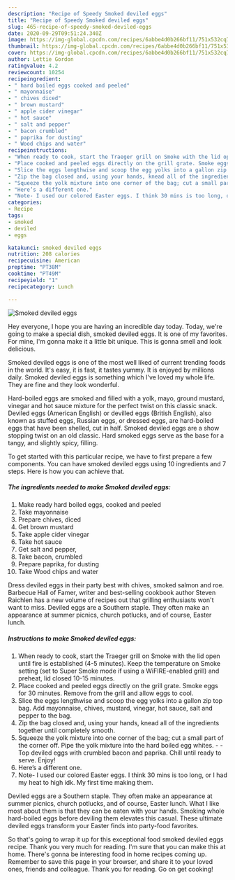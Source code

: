 ```yaml
---
description: "Recipe of Speedy Smoked deviled eggs"
title: "Recipe of Speedy Smoked deviled eggs"
slug: 465-recipe-of-speedy-smoked-deviled-eggs
date: 2020-09-29T09:51:24.340Z
image: https://img-global.cpcdn.com/recipes/6abbe4d0b266bf11/751x532cq70/smoked-deviled-eggs-recipe-main-photo.jpg
thumbnail: https://img-global.cpcdn.com/recipes/6abbe4d0b266bf11/751x532cq70/smoked-deviled-eggs-recipe-main-photo.jpg
cover: https://img-global.cpcdn.com/recipes/6abbe4d0b266bf11/751x532cq70/smoked-deviled-eggs-recipe-main-photo.jpg
author: Lettie Gordon
ratingvalue: 4.2
reviewcount: 10254
recipeingredient:
- " hard boiled eggs cooked and peeled"
- " mayonnaise"
- " chives diced"
- " brown mustard"
- " apple cider vinegar"
- " hot sauce"
- " salt and pepper"
- " bacon crumbled"
- " paprika for dusting"
- " Wood chips and water"
recipeinstructions:
- "When ready to cook, start the Traeger grill on Smoke with the lid open until fire is established (4-5 minutes). Keep the temperature on Smoke setting (set to Super Smoke mode if using a WiFIRE-enabled grill) and preheat, lid closed 10-15 minutes."
- "Place cooked and peeled eggs directly on the grill grate. Smoke eggs for 30 minutes. Remove from the grill and allow eggs to cool."
- "Slice the eggs lengthwise and scoop the egg yolks into a gallon zip top bag. Add mayonnaise, chives, mustard, vinegar, hot sauce, salt and pepper to the bag."
- "Zip the bag closed and, using your hands, knead all of the ingredients together until completely smooth."
- "Squeeze the yolk mixture into one corner of the bag; cut a small part of the corner off. Pipe the yolk mixture into the hard boiled egg whites.  Top deviled eggs with crumbled bacon and paprika. Chill until ready to serve. Enjoy!"
- "Here’s a different one."
- "Note- I used our colored Easter eggs. I think 30 mins is too long, or I had my heat to high idk. My first time making them."
categories:
- Recipe
tags:
- smoked
- deviled
- eggs

katakunci: smoked deviled eggs 
nutrition: 208 calories
recipecuisine: American
preptime: "PT38M"
cooktime: "PT49M"
recipeyield: "1"
recipecategory: Lunch

---
```



![Smoked deviled eggs](https://img-global.cpcdn.com/recipes/6abbe4d0b266bf11/751x532cq70/smoked-deviled-eggs-recipe-main-photo.jpg)

Hey everyone, I hope you are having an incredible day today. Today, we're going to make a special dish, smoked deviled eggs. It is one of my favorites. For mine, I'm gonna make it a little bit unique. This is gonna smell and look delicious.

Smoked deviled eggs is one of the most well liked of current trending foods in the world. It's easy, it is fast, it tastes yummy. It is enjoyed by millions daily. Smoked deviled eggs is something which I've loved my whole life. They are fine and they look wonderful.

Hard-boiled eggs are smoked and filled with a yolk, mayo, ground mustard, vinegar and hot sauce mixture for the perfect twist on this classic snack. Deviled eggs (American English) or devilled eggs (British English), also known as stuffed eggs, Russian eggs, or dressed eggs, are hard-boiled eggs that have been shelled, cut in half. Smoked deviled eggs are a show stopping twist on an old classic. Hard smoked eggs serve as the base for a tangy, and slightly spicy, filling.


To get started with this particular recipe, we have to first prepare a few components. You can have smoked deviled eggs using 10 ingredients and 7 steps. Here is how you can achieve that.

<!--inarticleads1-->

##### The ingredients needed to make Smoked deviled eggs:

1. Make ready  hard boiled eggs, cooked and peeled
1. Take  mayonnaise
1. Prepare  chives, diced
1. Get  brown mustard
1. Take  apple cider vinegar
1. Take  hot sauce
1. Get  salt and pepper,
1. Take  bacon, crumbled
1. Prepare  paprika, for dusting
1. Take  Wood chips and water


Dress deviled eggs in their party best with chives, smoked salmon and roe. Barbecue Hall of Famer, writer and best-selling cookbook author Steven Raichlen has a new volume of recipes out that grilling enthusiasts won&#39;t want to miss. Deviled eggs are a Southern staple. They often make an appearance at summer picnics, church potlucks, and of course, Easter lunch. 

<!--inarticleads2-->

##### Instructions to make Smoked deviled eggs:

1. When ready to cook, start the Traeger grill on Smoke with the lid open until fire is established (4-5 minutes). Keep the temperature on Smoke setting (set to Super Smoke mode if using a WiFIRE-enabled grill) and preheat, lid closed 10-15 minutes.
1. Place cooked and peeled eggs directly on the grill grate. Smoke eggs for 30 minutes. Remove from the grill and allow eggs to cool.
1. Slice the eggs lengthwise and scoop the egg yolks into a gallon zip top bag. Add mayonnaise, chives, mustard, vinegar, hot sauce, salt and pepper to the bag.
1. Zip the bag closed and, using your hands, knead all of the ingredients together until completely smooth.
1. Squeeze the yolk mixture into one corner of the bag; cut a small part of the corner off. Pipe the yolk mixture into the hard boiled egg whites. -  - Top deviled eggs with crumbled bacon and paprika. Chill until ready to serve. Enjoy!
1. Here’s a different one.
1. Note- I used our colored Easter eggs. I think 30 mins is too long, or I had my heat to high idk. My first time making them.


Deviled eggs are a Southern staple. They often make an appearance at summer picnics, church potlucks, and of course, Easter lunch. What I like most about them is that they can be eaten with your hands. Smoking whole hard-boiled eggs before deviling them elevates this casual. These ultimate deviled eggs transform your Easter finds into party-food favorites. 

So that's going to wrap it up for this exceptional food smoked deviled eggs recipe. Thank you very much for reading. I'm sure that you can make this at home. There's gonna be interesting food in home recipes coming up. Remember to save this page in your browser, and share it to your loved ones, friends and colleague. Thank you for reading. Go on get cooking!
